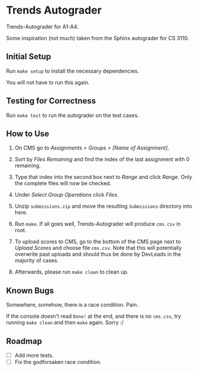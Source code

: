 # Trends Autograder

Trends-Autograder for A1-A4.

Some inspiration (not much) taken from the Sphinx autograder for CS 3110.

## Initial Setup

Run `make setup` to install the necessary dependencies.

You will not have to run this again.

## Testing for Correctness

Run `make test` to run the autograder on the test cases.

## How to Use

1. On CMS go to _Assignments > Groups > [Name of Assignment]_.

2. Sort by _Files Remaining_ and find the index of the last assignment with 0 remaining.

3. Type that index into the second box next to _Range_ and click _Range_. Only the complete files will now be checked.

4. Under _Select Group Operations_ click _Files_.

5. Unzip `submissions.zip` and move the resulting `Submissions` directory into here.

6. Run `make`. If all goes well, Trends-Autograder will produce `cms.csv` in root.

7. To upload scores to CMS, go to the bottom of the CMS page next to _Upload Scores_ and choose file `cms.csv`. Note that this will potentially overwrite past uploads and should thus be done by DevLeads in the majority of cases.

8. Afterwards, please run `make clean` to clean up.

## Known Bugs

Somewhere, somehow, there is a race condition. Pain.

If the console doesn't read `Done!` at the end, and there is no `cms.csv`, try running `make clean` and then `make` again. Sorry :/

## Roadmap

-   [ ] Add more tests.
-   [ ] Fix the godforsaken race condition.
